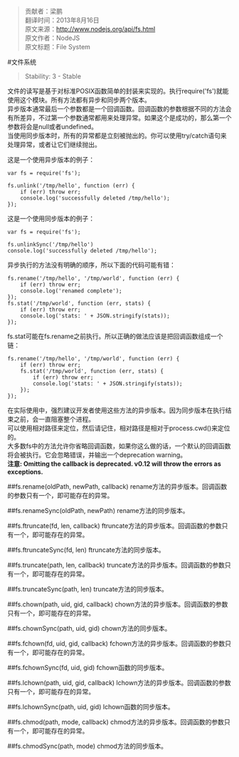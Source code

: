 > 贡献者：梁鹏  
> 翻译时间：2013年8月16日  
> 原文来源：http://www.nodejs.org/api/fs.html  
> 原文作者：NodeJS  
> 原文标题：File System  

#文件系统
> Stability: 3 - Stable

文件的读写是基于对标准POSIX函数简单的封装来实现的。执行require('fs')就能使用这个模块。所有方法都有异步和同步两个版本。  
异步版本通常最后一个参数都是一个回调函数。回调函数的参数根据不同的方法会有所差异，不过第一个参数通常都用来处理异常。如果这个是成功的，那么第一个参数将会是null或者undefined。  
当使用同步版本时，所有的异常都是立刻被抛出的。你可以使用try/catch语句来处理异常，或者让它们继续抛出。  

这是一个使用异步版本的例子：  
```
var fs = require('fs');

fs.unlink('/tmp/hello', function (err) {
    if (err) throw err;
    console.log('successfully deleted /tmp/hello');
});
```

这是一个使用同步版本的例子：  
```
var fs = require('fs');

fs.unlinkSync('/tmp/hello')
console.log('successfully deleted /tmp/hello');
```

异步执行的方法没有明确的顺序，所以下面的代码可能有错：  
```
fs.rename('/tmp/hello', '/tmp/world', function (err) {
    if (err) throw err;
    console.log('renamed complete');
});
fs.stat('/tmp/world', function (err, stats) {
    if (err) throw err;
    console.log('stats: ' + JSON.stringify(stats));
});
```

fs.stat可能在fs.rename之前执行。所以正确的做法应该是把回调函数组成一个链：  
```
fs.rename('/tmp/hello', '/tmp/world', function (err) {
    if (err) throw err;
    fs.stat('/tmp/world', function (err, stats) {
        if (err) throw err;
        console.log('stats: ' + JSON.stringify(stats));
    });
});
```

在实际使用中，强烈建议开发者使用这些方法的异步版本。因为同步版本在执行结束之前，会一直阻塞整个进程。  
可以使用相对路径来定位，然后请记住，相对路径是相对于process.cwd()来定位的。  
大多数fs中的方法允许你省略回调函数，如果你这么做的话，一个默认的回调函数将会被执行。它会忽略错误，并输出一个deprecation warning。  
__注意: Omitting the callback is deprecated. v0.12 will throw the errors as exceptions.__

##fs.rename(oldPath, newPath, callback)
rename方法的异步版本。回调函数的参数只有一个，即可能存在的异常。

##fs.renameSync(oldPath, newPath)
rename方法的同步版本。

##fs.ftruncate(fd, len, callback)
ftruncate方法的异步版本。回调函数的参数只有一个，即可能存在的异常。

##fs.ftruncateSync(fd, len)
ftruncate方法的同步版本。

##fs.truncate(path, len, callback)
truncate方法的异步版本。回调函数的参数只有一个，即可能存在的异常。

##fs.truncateSync(path, len)
truncate方法的同步版本。

##fs.chown(path, uid, gid, callback)
chown方法的异步版本。回调函数的参数只有一个，即可能存在的异常。

##fs.chownSync(path, uid, gid)
chown方法的同步版本。

##fs.fchown(fd, uid, gid, callback)
fchown方法的异步版本。回调函数的参数只有一个，即可能存在的异常。

##fs.fchownSync(fd, uid, gid)
fchown函数的同步版本。

##fs.lchown(path, uid, gid, callback)
lchown方法的异步版本。回调函数的参数只有一个，即可能存在的异常。

##fs.lchownSync(path, uid, gid)
lchown函数的同步版本。

##fs.chmod(path, mode, callback)
chmod方法的异步版本。回调函数的参数只有一个，即可能存在的异常。

##fs.chmodSync(path, mode)
chmod方法的同步版本。
